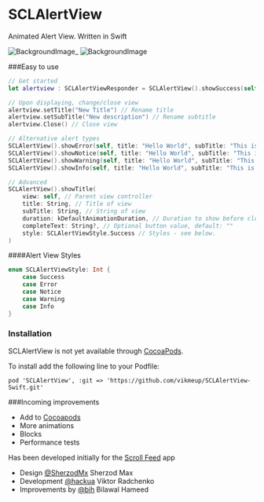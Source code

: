SCLAlertView
===========

Animated Alert View. Written in Swift

![BackgroundImage](https://raw.githubusercontent.com/vikmeup/SCPopUpView/master/errorScreenshot.png)_ 
![BackgroundImage](https://raw.githubusercontent.com/vikmeup/SCPopUpView/master/successScreenshot.png)


###Easy to use
```swift
// Get started
let alertview : SCLAlertViewResponder = SCLAlertView().showSuccess(self, title: "Hello World", subTitle: "This is a more descriptive text.")

// Upon displaying, change/close view
alertview.setTitle("New Title") // Rename title
alertview.setSubTitle("New description") // Rename subtitle
alertview.Close() // Close view

// Alternative alert types
SCLAlertView().showError(self, title: "Hello World", subTitle: "This is a more descriptive text.") // Error
SCLAlertView().showNotice(self, title: "Hello World", subTitle: "This is a more descriptive text.") // Notice
SCLAlertView().showWarning(self, title: "Hello World", subTitle: "This is a more descriptive text.") // Warning
SCLAlertView().showInfo(self, title: "Hello World", subTitle: "This is a more descriptive text.") // Info

// Advanced
SCLAlertView().showTitle(
    view: self, // Parent view controller
    title: String, // Title of view
    subTitle: String, // String of view
    duration: kDefaultAnimationDuration, // Duration to show before closing automatically, default: 2.0
    completeText: String?, // Optional button value, default: ""
    style: SCLAlertViewStyle.Success // Styles - see below.
)
```

####Alert View Styles
```swift
enum SCLAlertViewStyle: Int {
    case Success
    case Error
    case Notice
    case Warning
    case Info
}
```

### Installation

SCLAlertView is not yet available through [CocoaPods](http://cocoapods.org).

To install add the following line to your Podfile:

    pod 'SCLAlertView', :git => 'https://github.com/vikmeup/SCLAlertView-Swift.git'

###Incoming improvements
- Add to [Cocoapods](http://cocoapods.org)
- More animations
- Blocks
- Performance tests

Has been developed initially for the [Scroll Feed](https://itunes.apple.com/us/app/scroll-feed/id842422195?ls=1&mt=8) app

- Design [@SherzodMx](https://twitter.com/SherzodMx) Sherzod Max
- Development [@hackua](https://twitter.com/hackua) Viktor Radchenko
- Improvements by [@bih](http://github.com/bih) Bilawal Hameed
